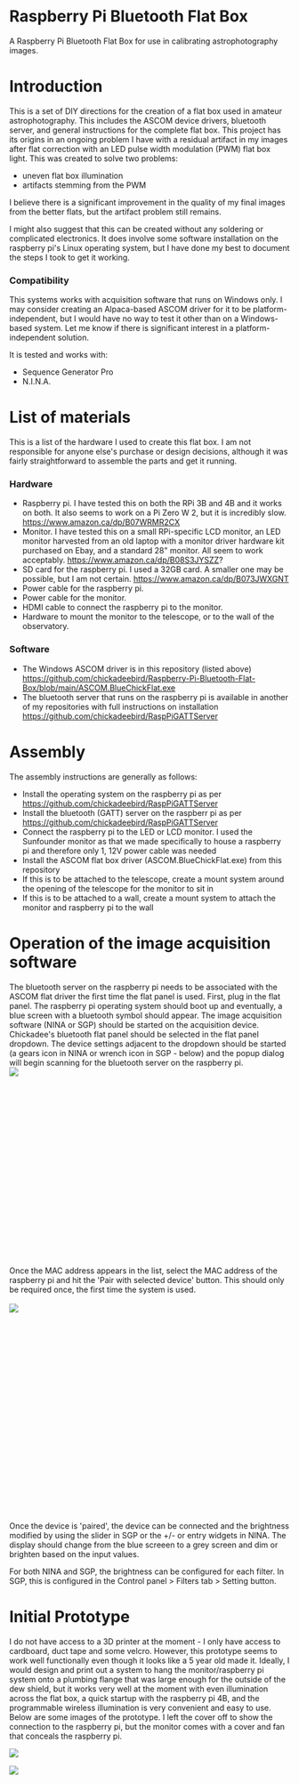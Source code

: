 # Raspberry Pi Bluetooth Flat Box
A Raspberry Pi Bluetooth Flat Box for use in calibrating astrophotography images.

# Introduction
This is a set of DIY directions for the creation of a flat box used in amateur astrophotography. This includes the ASCOM device drivers, bluetooth server, and general instructions for the complete flat box. This project has its origins in an ongoing problem I have with a residual artifact in my images after flat correction with an LED pulse width modulation (PWM) flat box light. This was created to solve two problems:

* uneven flat box illumination
* artifacts stemming from the PWM

I believe there is a significant improvement in the quality of my final images from the better flats, but the artifact problem still remains.

I might also suggest that this can be created without any soldering or complicated electronics. It does involve some software installation on the raspberry pi's Linux operating system, but I have done my best to document the steps I took to get it working.

### Compatibility
This systems works with acquisition software that runs on Windows only. I may consider creating an Alpaca-based ASCOM driver for it to be platform-independent, but I would have no way to test it other than on a Windows-based system. Let me know if there is significant interest in a platform-independent solution.

It is tested and works with:

* Sequence Generator Pro
* N.I.N.A.

# List of materials
This is a list of the hardware I used to create this flat box. I am not responsible for anyone else's purchase or design decisions, although it was fairly straightforward to assemble the parts and get it running.

### Hardware
* Raspberry pi. I have tested this on both the RPi 3B and 4B and it works on both. It also seems to work on a Pi Zero W 2, but it is incredibly slow. https://www.amazon.ca/dp/B07WRMR2CX
* Monitor. I have tested this on a small RPi-specific LCD monitor, an LED monitor harvested from an old laptop with a monitor driver hardware kit purchased on Ebay, and a standard 28" monitor. All seem to work acceptably. https://www.amazon.ca/dp/B08S3JYSZZ?
* SD card for the raspberry pi. I used a 32GB card. A smaller one may be possible, but I am not certain. https://www.amazon.ca/dp/B073JWXGNT
* Power cable for the raspberry pi.
* Power cable for the monitor.
* HDMI cable to connect the raspberry pi to the monitor.
* Hardware to mount the monitor to the telescope, or to the wall of the observatory.

### Software
* The Windows ASCOM driver is in this repository (listed above) https://github.com/chickadeebird/Raspberry-Pi-Bluetooth-Flat-Box/blob/main/ASCOM.BlueChickFlat.exe
* The bluetooth server that runs on the raspberry pi is available in another of my repositories with full instructions on installation https://github.com/chickadeebird/RaspPiGATTServer

# Assembly
The assembly instructions are generally as follows:

* Install the operating system on the raspberry pi as per https://github.com/chickadeebird/RaspPiGATTServer
* Install the bluetooth (GATT) server on the raspberr pi as per https://github.com/chickadeebird/RaspPiGATTServer
* Connect the raspberry pi to the LED or LCD monitor. I used the Sunfounder monitor as that we made specifically to house a raspberry pi and therefore only 1, 12V power cable was needed
* Install the ASCOM flat box driver (ASCOM.BlueChickFlat.exe) from this repository
* If this is to be attached to the telescope, create a mount system around the opening of the telescope for the monitor to sit in
* If this is to be attached to a wall, create a mount system to attach the monitor and raspberry pi to the wall

# Operation of the image acquisition software
The bluetooth server on the raspberry pi needs to be associated with the ASCOM flat driver the first time the flat panel is used. First, plug in the flat panel. The raspberry pi operating system should boot up and eventually, a blue screen with a bluetooth symbol should appear. The image acquisition software (NINA or SGP) should be started on the acquisition device. Chickadee's bluetooth flat panel should be selected in the flat panel dropdown. The device settings adjacent to the dropdown should be started (a gears icon in NINA or wrench icon in SGP - below) and the popup dialog will begin scanning for the bluetooth server on the raspberry pi. 
<br/>
<img src="./figs/SGPConfigFlatBox.png" text='ASCOM Driver Config' align=left />  <br/>
<br/>
<br/>
<br/>
<br/>
<br/>
<br/>
<br/>
<br/>
<br/>
<br/>
<br/>
<br/>
<br/>
<br/>
<br/>
<br/>
<br/>
<br/>
<br/>
<br/>
Once the MAC address appears in the list, select the MAC address of the raspberry pi and hit the 'Pair with selected device' button. This should only be required once, the first time the system is used.
<br/>
<br/>
<img src="./figs/BlueChickDriverConfig.png" text='ASCOM Driver Config' align=left />  <br/>
<br/>
<br/>
<br/>
<br/>
<br/>
<br/>
<br/>
<br/>
<br/>
<br/>
<br/>
<br/>
<br/>
<br/>
<br/>
<br/>
<br/>
<br/>
<br/>
<br/>
<br/>
<br/>
Once the device is 'paired', the device can be connected and the brightness modified by using the slider in SGP or the +/- or entry widgets in NINA. The display should change from the blue screeen to a grey screen and dim or brighten based on the input values.

For both NINA and SGP, the brightness can be configured for each filter. In SGP, this is configured in the Control panel > Filters tab > Setting button.

# Initial Prototype
I do not have access to a 3D printer at the moment - I only have access to cardboard, duct tape and some velcro. However, this prototype seems to work well functionally even though it looks like a 5 year old made it. Ideally, I would design and print out a system to hang the monitor/raspberry pi system onto a plumbing flange that was large enough for the outside of the dew shield, but it works very well at the moment with even illumination across the flat box, a quick startup with the raspberry pi 4B, and the programmable wireless illumination is very convenient and easy to use. Below are some images of the prototype. I left the cover off to show the connection to the raspberry pi, but the monitor comes with a cover and fan that conceals the raspberry pi.

<img src="./figs/FlatBoxFront.jpg" text='ASCOM Driver Config' align=left />  <br/>

<img src="./figs/FlatBoxBack.jpg" text='ASCOM Driver Config' align=left />  <br/>

